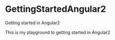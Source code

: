 # GettingStartedAngular2
Getting started in Angular2

This is my playground to getting started in Angular2